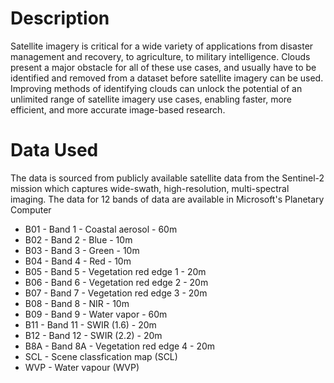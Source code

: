 <h1>Description</h1>

Satellite imagery is critical for a wide variety of applications from disaster management and recovery, to agriculture, to military intelligence. Clouds present a major obstacle for all of these use cases, and usually have to be identified and removed from a dataset before satellite imagery can be used. Improving methods of identifying clouds can unlock the potential of an unlimited range of satellite imagery use cases, enabling faster, more efficient, and more accurate image-based research.

<h1>Data Used</h1>
The data is sourced from publicly available satellite data from the Sentinel-2 mission which captures wide-swath, high-resolution, multi-spectral imaging. The data for 12 bands of data are available in  Microsoft's Planetary Computer


- B01                       - Band 1 - Coastal aerosol - 60m
- B02                       - Band 2 - Blue - 10m
- B03                       - Band 3 - Green - 10m
- B04                       - Band 4 - Red - 10m
- B05                       - Band 5 - Vegetation red edge 1 - 20m
- B06                       - Band 6 - Vegetation red edge 2 - 20m
- B07                       - Band 7 - Vegetation red edge 3 - 20m
- B08                       - Band 8 - NIR - 10m
- B09                       - Band 9 - Water vapor - 60m
- B11                       - Band 11 - SWIR (1.6) - 20m
- B12                       - Band 12 - SWIR (2.2) - 20m
- B8A                       - Band 8A - Vegetation red edge 4 - 20m
- SCL                       - Scene classfication map (SCL)
- WVP                       - Water vapour (WVP)

